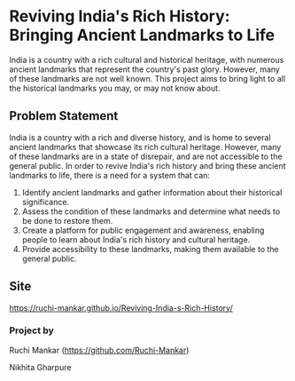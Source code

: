 # Reviving India's Rich History: Bringing Ancient Landmarks to Life
India is a country with a rich cultural and historical heritage, with numerous ancient landmarks that represent the country's past glory. However, many of these landmarks are not well known. This project aims to bring light to all the historical landmarks you may, or may not know about.
## Problem Statement
 India is a country with a rich and diverse history, and is home to several ancient landmarks that showcase its rich cultural heritage. However, many of these landmarks are in a state of disrepair, and are not accessible to the general public. In order to revive India's rich history and bring these ancient landmarks to life, there is a need for a system that can:
1. Identify ancient landmarks and gather information about their historical significance.
2. Assess the condition of these landmarks and determine what needs to be done to restore them.
3. Create a platform for public engagement and awareness, enabling people to learn about India's rich history and cultural heritage.
4. Provide accessibility to these landmarks, making them available to the general public.
## Site
https://ruchi-mankar.github.io/Reviving-India-s-Rich-History/
### Project by
Ruchi Mankar (https://github.com/Ruchi-Mankar)

Nikhita Gharpure
